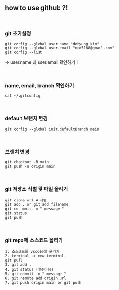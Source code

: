 ## how to use github ?!

<br>

### git 초기설정
    git config --global user.name "dohyung kim"
    git config --global user.email "neo5188@gmail.com"
    git config --list
=> user.name 과 user.email 확인하기 ! 

<br>


### name, email, branch 확인하기 
    cat ~/.gitconfig

<br>


### default 브랜치 변경
    git config --global init.defaultBranch main

<br>


### 브랜치 변경
    git checkout -B main
    git push -u origin main

<br>


### git 저장소 식별 및 파일 올리기
    git clone url # 식별 
    git add . or git add filename
    git co	mmit -m " message "  
    git status
    git push 

<br>


### git repo에 소스코드 올리기
    1. 소스코드를 vscode에 옮기기
    2. terminal -> new terminal
    git pull
    3. git add .
    4. git status (필수아님)
    5. git commit -m " message "  
    6. git remote add origin url
    7. git push origin main or git push

